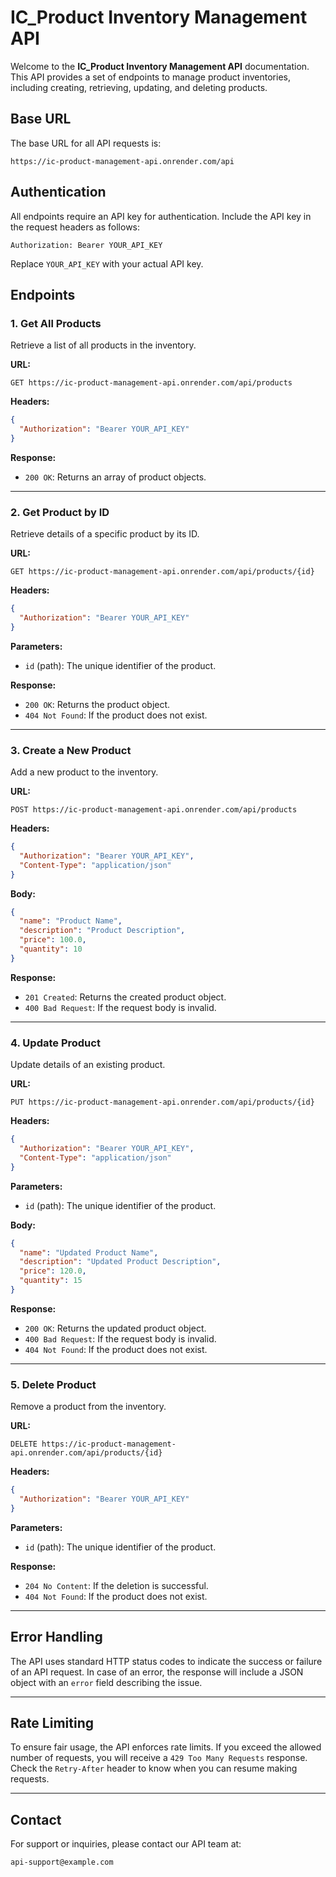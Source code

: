 # IC_Product Inventory Management API

Welcome to the **IC_Product Inventory Management API** documentation. This API provides a set of endpoints to manage product inventories, including creating, retrieving, updating, and deleting products.

## Base URL

The base URL for all API requests is:

```
https://ic-product-management-api.onrender.com/api
```

## Authentication

All endpoints require an API key for authentication. Include the API key in the request headers as follows:

```
Authorization: Bearer YOUR_API_KEY
```

Replace `YOUR_API_KEY` with your actual API key.

## Endpoints

### 1. Get All Products
Retrieve a list of all products in the inventory.

**URL:**
```
GET https://ic-product-management-api.onrender.com/api/products
```

**Headers:**
```json
{
  "Authorization": "Bearer YOUR_API_KEY"
}
```

**Response:**
- `200 OK`: Returns an array of product objects.

---

### 2. Get Product by ID
Retrieve details of a specific product by its ID.

**URL:**
```
GET https://ic-product-management-api.onrender.com/api/products/{id}
```

**Headers:**
```json
{
  "Authorization": "Bearer YOUR_API_KEY"
}
```

**Parameters:**
- `id` (path): The unique identifier of the product.

**Response:**
- `200 OK`: Returns the product object.
- `404 Not Found`: If the product does not exist.

---

### 3. Create a New Product
Add a new product to the inventory.

**URL:**
```
POST https://ic-product-management-api.onrender.com/api/products
```

**Headers:**
```json
{
  "Authorization": "Bearer YOUR_API_KEY",
  "Content-Type": "application/json"
}
```

**Body:**
```json
{
  "name": "Product Name",
  "description": "Product Description",
  "price": 100.0,
  "quantity": 10
}
```

**Response:**
- `201 Created`: Returns the created product object.
- `400 Bad Request`: If the request body is invalid.

---

### 4. Update Product
Update details of an existing product.

**URL:**
```
PUT https://ic-product-management-api.onrender.com/api/products/{id}
```

**Headers:**
```json
{
  "Authorization": "Bearer YOUR_API_KEY",
  "Content-Type": "application/json"
}
```

**Parameters:**
- `id` (path): The unique identifier of the product.

**Body:**
```json
{
  "name": "Updated Product Name",
  "description": "Updated Product Description",
  "price": 120.0,
  "quantity": 15
}
```

**Response:**
- `200 OK`: Returns the updated product object.
- `400 Bad Request`: If the request body is invalid.
- `404 Not Found`: If the product does not exist.

---

### 5. Delete Product
Remove a product from the inventory.

**URL:**
```
DELETE https://ic-product-management-api.onrender.com/api/products/{id}
```

**Headers:**
```json
{
  "Authorization": "Bearer YOUR_API_KEY"
}
```

**Parameters:**
- `id` (path): The unique identifier of the product.

**Response:**
- `204 No Content`: If the deletion is successful.
- `404 Not Found`: If the product does not exist.

---

## Error Handling
The API uses standard HTTP status codes to indicate the success or failure of an API request. In case of an error, the response will include a JSON object with an `error` field describing the issue.

---

## Rate Limiting
To ensure fair usage, the API enforces rate limits. If you exceed the allowed number of requests, you will receive a `429 Too Many Requests` response. Check the `Retry-After` header to know when you can resume making requests.

---

## Contact
For support or inquiries, please contact our API team at:
```
api-support@example.com
```

